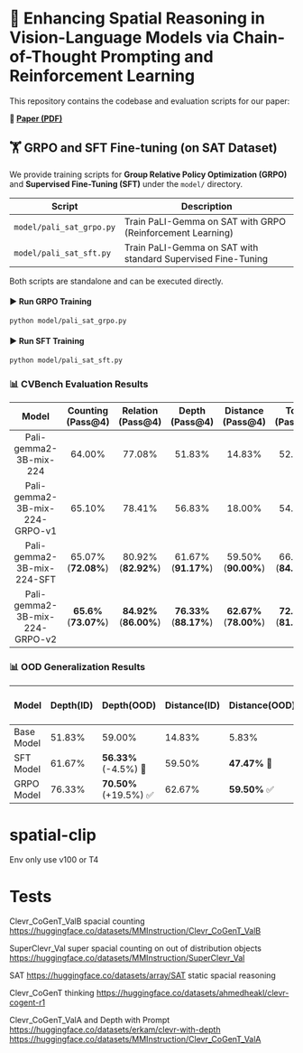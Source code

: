 # 🧠 Enhancing Spatial Reasoning in Vision-Language Models via Chain-of-Thought Prompting and Reinforcement Learning

This repository contains the codebase and evaluation scripts for our paper:

**📄 [Paper (PDF)](./paper.pdf)**  

## 🏋️ GRPO and SFT Fine-tuning (on SAT Dataset)

We provide training scripts for **Group Relative Policy Optimization (GRPO)** and **Supervised Fine-Tuning (SFT)** under the `model/` directory.

| Script | Description |
|--------|-------------|
| `model/pali_sat_grpo.py` | Train PaLI-Gemma on SAT with GRPO (Reinforcement Learning) |
| `model/pali_sat_sft.py`  | Train PaLI-Gemma on SAT with standard Supervised Fine-Tuning |

Both scripts are standalone and can be executed directly.

#### ▶️ Run GRPO Training

```bash
python model/pali_sat_grpo.py
```
#### ▶️ Run SFT Training

```bash
python model/pali_sat_sft.py
```

  
### 📊 CVBench Evaluation Results
| Model                                 | Counting<br>(Pass@4) | Relation<br>(Pass@4) | Depth<br>(Pass@4) | Distance<br>(Pass@4) | Total<br>(Pass@4) |
|:-------------------------------------:|:---------------------:|:---------------------:|:------------------:|:---------------------:|:------------------:|
| Pali-gemma2-3B-mix-224                | 64.00%                | 77.08%                | 51.83%             | 14.83%                | 52.16%             |
| Pali-gemma2-3B-mix-224-GRPO-v1        | 65.10%                | 78.41%                | 56.83%             | 18.00%                | 54.77%             |
| Pali-gemma2-3B-mix-224-SFT            | 65.07% (**72.08%**)   | 80.92% (**82.92%**)   | 61.67% (**91.17%**) | 59.50% (**90.00%**)   | 66.79% (**84.22%**) |
| Pali-gemma2-3B-mix-224-GRPO-v2        | **65.6%** (**73.07%**) | **84.92%** (**86.00%**) | **76.33%** (**88.17%**) | **62.67%** (**78.00%**) | **72.38%** (**81.31%**) |

### 📊 OOD Generalization Results
| Model        | Depth(ID)| Depth(OOD)      | Distance(ID) | Distance(OOD)     | Distance ID-OOD Gap |
|--------------|------------|-------------------|----------------|---------------------|----------------------|
| Base Model   | 51.83%     | 59.00%             | 14.83%         | 5.83%               | +9.00%               |
| SFT Model    | 61.67%     | **56.33%** (-4.5%) 🔻 | 59.50%         | **47.47%** 🔻     | **12.03%** 🔻         |
| GRPO Model   | 76.33%     | **70.50%** (+19.5%) ✅ | 62.67%         | **59.50%** ✅     | **3.17%** ✅           |



# spatial-clip
Env only use v100 or T4
# Tests
Clevr_CoGenT_ValB spacial counting
https://huggingface.co/datasets/MMInstruction/Clevr_CoGenT_ValB

SuperClevr_Val super spacial counting on out of distribution objects
https://huggingface.co/datasets/MMInstruction/SuperClevr_Val

SAT 
https://huggingface.co/datasets/array/SAT static spacial reasoning

Clevr_CoGenT thinking
https://huggingface.co/datasets/ahmedheakl/clevr-cogent-r1

Clevr_CoGenT_ValA and Depth with Prompt
https://huggingface.co/datasets/erkam/clevr-with-depth
https://huggingface.co/datasets/MMInstruction/Clevr_CoGenT_ValA


